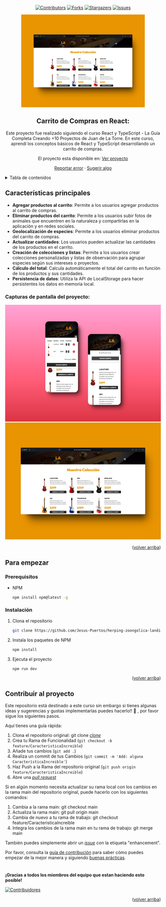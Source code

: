 <a name="readme-top"></a>

<div align="center">

[![Contributors][contributors-shield]][contributors-url]
[![Forks][forks-shield]][forks-url]
[![Stargazers][stars-shield]][stars-url]
[![Issues][issues-shield]][issues-url]

<a href="https://github.com/Jesus-Puertos/guitar-la-javascript">
  <img src="./public/Desktop_README.png" alt="Logo" width="400" />
</a>

## Carrito de Compras en React:

Este proyecto fue realizado siguiendo el curso React y TypeScript - La Guía Completa Creando +10 Proyectos de Juan de La Torre. En este curso, aprendí los conceptos básicos de React y TypeScript desarrollando un carrito de compras.

El proyecto esta disponible en: [Ver proyecto](https://guitarla-javascript.netlify.app/) 

[Reportar error](https://github.com/Jesus-Puertos/guitar-la-javascript/issues) · [Sugerir algo](https://github.com/Jesus-Puertos/guitar-la-javascript/issues)

</div>

<details>
<summary>Tabla de contenidos</summary>

1. [Características principales](#características-principales)
2. [Para empezar](#para-empezar)
   - [Prerequisitos](#prerequisitos)
   - [Instalación](#instalación)
3. [Contribuir al proyecto](#contribuir-al-proyecto)

</details>

## Características principales

- **Agregar productos al carrito**: Permite a los usuarios agregar productos al carrito de compras.
- **Eliminar productos del carrito**: Permite a los usuarios subir fotos de animales que encuentren en la naturaleza y compartirlas en la aplicación y en redes sociales.
- **Geolocalización de especies**: Permite a los usuarios eliminar productos del carrito de compras.
- **Actualizar cantidades**: Los usuarios pueden actualizar las cantidades de los productos en el carrito.
- **Creación de colecciones y listas**: Permite a los usuarios crear colecciones personalizadas y listas de observación para agrupar especies según sus intereses o proyectos.
- **Cálculo del total**: Calcula automáticamente el total del carrito en función de los productos y sus cantidades.
- **Persistencia de datos**: Utiliza la API de LocalStorage para hacer persistentes los datos en memoria local.

### Capturas de pantalla del proyecto:

![Captura de pantalla en móvil](./public/Mobile_README.png)
![Captura de pantalla en ordenador](./public/Desktop_README.png)

<p align="right">(<a href="#readme-top">volver arriba</a>)</p>

## Para empezar

### Prerequisitos

- NPM

  ```sh
  npm install npm@latest -g
  ```

### Instalación

1. Clona el repositorio

   ```sh
   git clone https://github.com/Jesus-Puertos/herping-zoongolica-landing.git
   ```

2. Instala los paquetes de NPM

   ```sh
   npm install
   ```

3. Ejecuta el proyecto

   ```sh
   npm run dev
   ```

<p align="right">(<a href="#readme-top">volver arriba</a>)</p>

## Contribuir al proyecto

Este repositorio está destinado a este curso sin embargo si tienes algunas ideas y sugerencias y gustas implementarlas puedes hacerlo!! 🤗 , por favor sigue los siguientes pasos.

Aquí tienes una guía rápida:

1. Clona el repositorio original: git clone [_clone_](https://github.com/Jesus-Puertos/herping-zoongolica-landing.git)
2. Crea tu Rama de Funcionalidad (`git checkout -b feature/CaracteristicaIncreible`)
3. Añade tus cambios (`git add .`)
4. Realiza un commit de tus Cambios (`git commit -m 'Add: alguna CaracterísticaIncreible'`)
5. Haz Push a la Rama del repositorio original (`git push origin feature/CaracteristicaIncreible`)
6. Abre una [_pull request_](https://github.com/Jesus-Puertos/herping-zoongolica-landing/pulls)

Si en algún momento necesita actualizar su rama local con los cambios en la rama main del repositorio original, puede hacerlo con los siguientes comandos:

1. Cambia a la rama main: git checkout main
2. Actualiza la rama main: git pull origin main
3. Cambia de nuevo a tu rama de trabajo: git checkout feature/CaracteristicaIncreible
4. Integra los cambios de la rama main en tu rama de trabajo: git merge main

También puedes simplemente abrir un [_issue_](https://github.com/Jesus-Puertos/guitar-la-javascript/issues) con la etiqueta "enhancement".

Por favor, consulta la [guía de contribución](https://github.com/Jesus-Puertos/guitar-la-javascript/blob/master/CONTRIBUTING.md) para saber cómo puedes empezar de la mejor manera y siguiendo [buenas prácticas](https://github.com/Jesus-Puertos/guitar-la-javascript/blob/main/CONTRIBUTING.md#buenas-prácticas-).

#

**¡Gracias a todos los miembros del equipo que estan haciendo esto posible!**

[![Contribuidores](https://contrib.rocks/image?repo=Jesus-Puertos/guitar-la-javascript)](https://github.com/Jesus-Puertos/guitar-la-javascript/graphs/contributors)

<p align="right">(<a href="#readme-top">volver arriba</a>)</p>






[contributors-shield]: https://img.shields.io/github/contributors/Jesus-Puertos/guitar-la-javascript.svg?style=for-the-badge
[contributors-url]: https://github.com/Jesus-Puertos/guitar-la-javascript/graphs/contributors
[forks-shield]: https://img.shields.io/github/forks/Jesus-Puertos/guitar-la-javascript.svg?style=for-the-badge
[forks-url]: https://github.com/Jesus-Puertos/guitar-la-javascript/network/members
[stars-shield]: https://img.shields.io/github/stars/Jesus-Puertos/guitar-la-javascript.svg?style=for-the-badge
[stars-url]: https://github.com/Jesus-Puertos/guitar-la-javascript/stargazers
[issues-shield]: https://img.shields.io/github/issues/Jesus-Puertos/guitar-la-javascript.svg?style=for-the-badge
[issues-url]: https://github.com/Jesus-Puertos/guitar-la-javascript/issues
